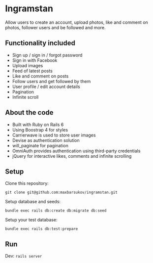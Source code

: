 # Ingramstan

Allow users to create an account, upload photos, like and comment on photos, follower users and be followed and more.

## Functionality included

- Sign up / sign in / forgot password
- Sign in with Facebook
- Upload images
- Feed of latest posts
- Like and comment on posts
- Follow users and get followed by them
- User profile / edit account details
- Pagination
- Infinite scroll

## About the code

- Built with Ruby on Rails 6
- Using Boostrap 4 for styles
- Carrierwave is used to store user images
- Devise as authentication solution
- will_paginate for pagination
- OmniAuth provides authentication using third-party credentials
- jQuery for interactive likes, comments and infinite scrolling

## Setup

Clone this repository:

`git clone git@github.com:maxbarsukov/ingramstan.git`

Setup database and seeds:

`bundle exec rails db:create db:migrate db:seed`

Setup your test database:

`bundle exec rails db:test:prepare`

## Run

Dev:
`rails server`


